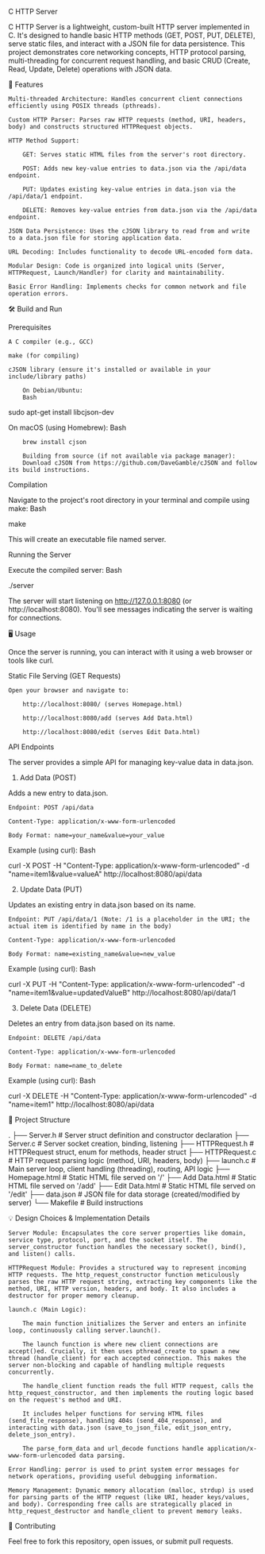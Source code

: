 C HTTP Server

C HTTP Server is a lightweight, custom-built HTTP server implemented in C. It's designed to handle basic HTTP methods (GET, POST, PUT, DELETE), serve static files, and interact with a JSON file for data persistence. This project demonstrates core networking concepts, HTTP protocol parsing, multi-threading for concurrent request handling, and basic CRUD (Create, Read, Update, Delete) operations with JSON data.

🚀 Features

    Multi-threaded Architecture: Handles concurrent client connections efficiently using POSIX threads (pthreads).

    Custom HTTP Parser: Parses raw HTTP requests (method, URI, headers, body) and constructs structured HTTPRequest objects.

    HTTP Method Support:

        GET: Serves static HTML files from the server's root directory.

        POST: Adds new key-value entries to data.json via the /api/data endpoint.

        PUT: Updates existing key-value entries in data.json via the /api/data/1 endpoint.

        DELETE: Removes key-value entries from data.json via the /api/data endpoint.

    JSON Data Persistence: Uses the cJSON library to read from and write to a data.json file for storing application data.

    URL Decoding: Includes functionality to decode URL-encoded form data.

    Modular Design: Code is organized into logical units (Server, HTTPRequest, Launch/Handler) for clarity and maintainability.

    Basic Error Handling: Implements checks for common network and file operation errors.

🛠️ Build and Run

Prerequisites

    A C compiler (e.g., GCC)

    make (for compiling)

    cJSON library (ensure it's installed or available in your include/library paths)

        On Debian/Ubuntu:
        Bash

sudo apt-get install libcjson-dev

On macOS (using Homebrew):
Bash

        brew install cjson

        Building from source (if not available via package manager):
        Download cJSON from https://github.com/DaveGamble/cJSON and follow its build instructions.

Compilation

Navigate to the project's root directory in your terminal and compile using make:
Bash

make

This will create an executable file named server.

Running the Server

Execute the compiled server:
Bash

./server

The server will start listening on http://127.0.0.1:8080 (or http://localhost:8080). You'll see messages indicating the server is waiting for connections.

🖥️ Usage

Once the server is running, you can interact with it using a web browser or tools like curl.

Static File Serving (GET Requests)

    Open your browser and navigate to:

        http://localhost:8080/ (serves Homepage.html)

        http://localhost:8080/add (serves Add Data.html)

        http://localhost:8080/edit (serves Edit Data.html)

API Endpoints

The server provides a simple API for managing key-value data in data.json.

1. Add Data (POST)

Adds a new entry to data.json.

    Endpoint: POST /api/data

    Content-Type: application/x-www-form-urlencoded

    Body Format: name=your_name&value=your_value

Example (using curl):
Bash

curl -X POST -H "Content-Type: application/x-www-form-urlencoded" -d "name=item1&value=valueA" http://localhost:8080/api/data

2. Update Data (PUT)

Updates an existing entry in data.json based on its name.

    Endpoint: PUT /api/data/1 (Note: /1 is a placeholder in the URI; the actual item is identified by name in the body)

    Content-Type: application/x-www-form-urlencoded

    Body Format: name=existing_name&value=new_value

Example (using curl):
Bash

curl -X PUT -H "Content-Type: application/x-www-form-urlencoded" -d "name=item1&value=updatedValueB" http://localhost:8080/api/data/1

3. Delete Data (DELETE)

Deletes an entry from data.json based on its name.

    Endpoint: DELETE /api/data

    Content-Type: application/x-www-form-urlencoded

    Body Format: name=name_to_delete

Example (using curl):
Bash

curl -X DELETE -H "Content-Type: application/x-www-form-urlencoded" -d "name=item1" http://localhost:8080/api/data

📂 Project Structure

.
├── Server.h            # Server struct definition and constructor declaration
├── Server.c            # Server socket creation, binding, listening
├── HTTPRequest.h       # HTTPRequest struct, enum for methods, header struct
├── HTTPRequest.c       # HTTP request parsing logic (method, URI, headers, body)
├── launch.c            # Main server loop, client handling (threading), routing, API logic
├── Homepage.html       # Static HTML file served on '/'
├── Add Data.html       # Static HTML file served on '/add'
├── Edit Data.html      # Static HTML file served on '/edit'
├── data.json           # JSON file for data storage (created/modified by server)
└── Makefile            # Build instructions

💡 Design Choices & Implementation Details

    Server Module: Encapsulates the core server properties like domain, service type, protocol, port, and the socket itself. The server_constructor function handles the necessary socket(), bind(), and listen() calls.

    HTTPRequest Module: Provides a structured way to represent incoming HTTP requests. The http_request_constructor function meticulously parses the raw HTTP request string, extracting key components like the method, URI, HTTP version, headers, and body. It also includes a destructor for proper memory cleanup.

    launch.c (Main Logic):

        The main function initializes the Server and enters an infinite loop, continuously calling server.launch().

        The launch function is where new client connections are accept()ed. Crucially, it then uses pthread_create to spawn a new thread (handle_client) for each accepted connection. This makes the server non-blocking and capable of handling multiple requests concurrently.

        The handle_client function reads the full HTTP request, calls the http_request_constructor, and then implements the routing logic based on the request's method and URI.

        It includes helper functions for serving HTML files (send_file_response), handling 404s (send_404_response), and interacting with data.json (save_to_json_file, edit_json_entry, delete_json_entry).

        The parse_form_data and url_decode functions handle application/x-www-form-urlencoded data parsing.

    Error Handling: perror is used to print system error messages for network operations, providing useful debugging information.

    Memory Management: Dynamic memory allocation (malloc, strdup) is used for parsing parts of the HTTP request (like URI, header keys/values, and body). Corresponding free calls are strategically placed in http_request_destructor and handle_client to prevent memory leaks.

🤝 Contributing

Feel free to fork this repository, open issues, or submit pull requests.
